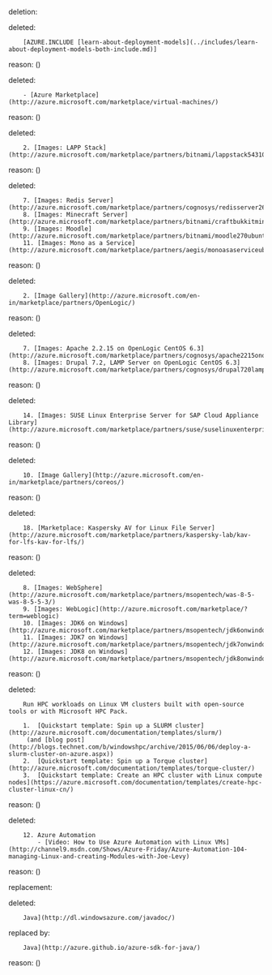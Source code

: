 deletion:

deleted:

		[AZURE.INCLUDE [learn-about-deployment-models](../includes/learn-about-deployment-models-both-include.md)]

reason: ()

deleted:

		- [Azure Marketplace](http://azure.microsoft.com/marketplace/virtual-machines/)

reason: ()

deleted:

		2. [Images: LAPP Stack](http://azure.microsoft.com/marketplace/partners/bitnami/lappstack54310ubuntu1404/)

reason: ()

deleted:

		7. [Images: Redis Server](http://azure.microsoft.com/marketplace/partners/cognosys/redisserver269ubuntu1204lts/)
		8. [Images: Minecraft Server](http://azure.microsoft.com/marketplace/partners/bitnami/craftbukkitminecraft179r030ubuntu1210/)
		9. [Images: Moodle](http://azure.microsoft.com/marketplace/partners/bitnami/moodle270ubuntu1404/)
		11. [Images: Mono as a Service](http://azure.microsoft.com/marketplace/partners/aegis/monoasaserviceubuntu1204/)

reason: ()

deleted:

		2. [Image Gallery](http://azure.microsoft.com/en-in/marketplace/partners/OpenLogic/)

reason: ()

deleted:

		7. [Images: Apache 2.2.15 on OpenLogic CentOS 6.3](http://azure.microsoft.com/marketplace/partners/cognosys/apache2215onopenlogiccentos63/)
		8. [Images: Drupal 7.2, LAMP Server on OpenLogic CentOS 6.3](http://azure.microsoft.com/marketplace/partners/cognosys/drupal720lampserveronopenlogiccentos63/)

reason: ()

deleted:

		14. [Images: SUSE Linux Enterprise Server for SAP Cloud Appliance  Library](http://azure.microsoft.com/marketplace/partners/suse/suselinuxenterpriseserver11sp3forsapcloudappliance/)

reason: ()

deleted:

		10. [Image Gallery](http://azure.microsoft.com/en-in/marketplace/partners/coreos/)

reason: ()

deleted:

		18. [Marketplace: Kaspersky AV for Linux File Server](http://azure.microsoft.com/marketplace/partners/kaspersky-lab/kav-for-lfs-kav-for-lfs/)

reason: ()

deleted:

		8. [Images: WebSphere](http://azure.microsoft.com/marketplace/partners/msopentech/was-8-5-was-8-5-5-3/)
		9. [Images: WebLogic](http://azure.microsoft.com/marketplace/?term=weblogic)
		10. [Images: JDK6 on Windows](http://azure.microsoft.com/marketplace/partners/msopentech/jdk6onwindowsserver2012/)
		11. [Images: JDK7 on Windows](http://azure.microsoft.com/marketplace/partners/msopentech/jdk7onwindowsserver2012/)
		12. [Images: JDK8 on Windows](http://azure.microsoft.com/marketplace/partners/msopentech/jdk8onwindowsserver2012r2/)

reason: ()

deleted:

		Run HPC workloads on Linux VM clusters built with open-source tools or with Microsoft HPC Pack.
		
		1.	[Quickstart template: Spin up a SLURM cluster](http://azure.microsoft.com/documentation/templates/slurm/)
		 (and [blog post](http://blogs.technet.com/b/windowshpc/archive/2015/06/06/deploy-a-slurm-cluster-on-azure.aspx))
		2.	[Quickstart template: Spin up a Torque cluster](http://azure.microsoft.com/documentation/templates/torque-cluster/)
		3.	[Quickstart template: Create an HPC cluster with Linux compute nodes](https://azure.microsoft.com/documentation/templates/create-hpc-cluster-linux-cn/)

reason: ()

deleted:

		12. Azure Automation
			- [Video: How to Use Azure Automation with Linux VMs](http://channel9.msdn.com/Shows/Azure-Friday/Azure-Automation-104-managing-Linux-and-creating-Modules-with-Joe-Levy)

reason: ()

replacement:

deleted:

		Java](http://dl.windowsazure.com/javadoc/)

replaced by:

		Java](http://azure.github.io/azure-sdk-for-java/)

reason: ()

